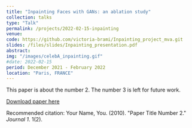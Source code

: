 ```yaml
---
title: "Inpainting Faces with GANs: an ablation study"
collection: talks
type: "Talk"
permalink: /projects/2022-02-15-inpainting
venue: 
code: https://github.com/victoria-brami/Inpainting_project_mva.git
slides: /files/slides/Inpainting_presentation.pdf
abstract: 
img: "/images/celebA_inpainting.gif"
#date: 2022-02-15
period: December 2021 - February 2022
location: "Paris, FRANCE"
---
```

This paper is about the number 2. The number 3 is left for future work.

[Download paper here](http://academicpages.github.io/files/paper2.pdf)

Recommended citation: Your Name, You. (2010). "Paper Title Number 2." <i>Journal 1</i>. 1(2).